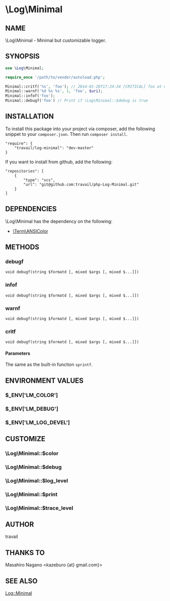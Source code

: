 \Log\Minimal
========

## NAME

\Log\Minimal - Minimal but customizable logger.

## SYNOPSIS

```php
use \Log\Minimal;

require_once '/path/to/vendor/autoload.php';

Minimal::critf('%s', 'foo'); // 2014-01-28T17:24:34 [CRITICAL] foo at example.php line 12
Minimal::warnf('%d %s %s', 1, 'foo', $uri);
Minimal::infof('foo');
Minimal::debugf('foo') // Print if \Log\Minimal::$debug is true
```

## INSTALLATION

To install this package into your project via composer, add the following snippet to your `composer.json`. Then run `composer install`.

```
"require": {
    "travail/log-minimal": "dev-master"
}
```

If you want to install from github, add the following:

```
"repositories": [
    {
        "type": "vcs",
        "url": "git@github.com:travail/php-Log-Minimal.git"
    }
]
```

## DEPENDENCIES

\Log\Minimal has the dependency on the following:

* [\Term\ANSIColor](https://github.com/travail/php-Term-ANSIColor)

## METHODS

### debugf

`void debugf(string $formatd [, mixed $args [, mixed $...]])`

### infof

`void debugf(string $formatd [, mixed $args [, mixed $...]])`

### warnf

`void debugf(string $formatd [, mixed $args [, mixed $...]])`

### critf

`void debugf(string $formatd [, mixed $args [, mixed $...]])`

#### Parameters

The same as the built-in function `sprintf`.

## ENVIRONMENT VALUES

### $_ENV['LM_COLOR']
### $_ENV['LM_DEBUG']
### $_ENV['LM_LOG_DEVEL']

## CUSTOMIZE

### \Log\Minimal::$color
### \Log\Minimal::$debug
### \Log\Minimal::$log_level
### \Log\Minimal::$print
### \Log\Minimal::$trace_level

## AUTHOR

travail

## THANKS TO

Masahiro Nagano <kazeburo {at} gmail.com}>

## SEE ALSO

[Log::Minimal](https://metacpan.org/pod/Log::Minimal)
